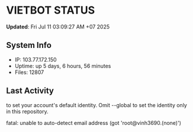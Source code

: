 # VIETBOT STATUS
**Updated**: Fri Jul 11 03:09:27 AM +07 2025

## System Info
- IP: 103.77.172.150
- Uptime: up 5 days, 6 hours, 56 minutes
- Files: 12807

## Last Activity

to set your account's default identity.
Omit --global to set the identity only in this repository.

fatal: unable to auto-detect email address (got 'root@vinh3690.(none)')
